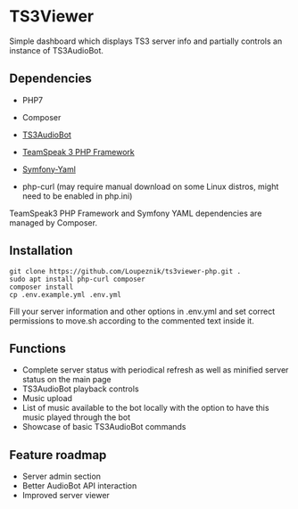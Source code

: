 # TS3Viewer
Simple dashboard which displays TS3 server info and partially controls an instance of TS3AudioBot.

## Dependencies
* PHP7
* Composer

* [TS3AudioBot](https://github.com/Splamy/TS3AudioBot)
* [TeamSpeak 3 PHP Framework](https://github.com/planetteamspeak/ts3phpframework)
* [Symfony-Yaml](https://symfony.com/doc/current/components/yaml.html#using-the-symfony-yaml-component)
* php-curl (may require manual download on some Linux distros, might need to be enabled in php.ini)

TeamSpeak3 PHP Framework and Symfony YAML dependencies are managed by Composer.

## Installation

```
git clone https://github.com/Loupeznik/ts3viewer-php.git .
sudo apt install php-curl composer
composer install
cp .env.example.yml .env.yml
```

Fill your server information and other options in .env.yml and set correct permissions to move.sh according to the commented text inside it.

## Functions
* Complete server status with periodical refresh as well as minified server status on the main page
* TS3AudioBot playback controls
* Music upload
* List of music available to the bot locally with the option to have this music played through the bot
* Showcase of basic TS3AudioBot commands

## Feature roadmap
* Server admin section
* Better AudioBot API interaction
* Improved server viewer
